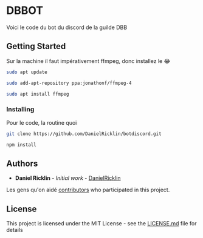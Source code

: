 # DBBOT

Voici le code du bot du discord de la guilde DBB

## Getting Started

Sur la machine il faut impérativement ffmpeg, donc installez le 😂

```bash
sudo apt update

sudo add-apt-repository ppa:jonathonf/ffmpeg-4

sudo apt install ffmpeg
```

### Installing

Pour le code, la routine quoi

```bash
git clone https://github.com/DanielRicklin/botdiscord.git

npm install
```
## Authors

* **Daniel Ricklin** - *Initial work* - [DanielRicklin](https://github.com/DanielRicklin)

Les gens qu'on aidé [contributors](https://github.com/your/project/contributors) who participated in this project.

## License

This project is licensed under the MIT License - see the [LICENSE.md](LICENSE.md) file for details
